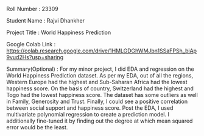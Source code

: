 Roll Number       :   23309

Student Name      :   Rajvi Dhankher

Project Title     :   World Happiness Prediction

Google Colab Link :   https://colab.research.google.com/drive/1HMLGDGhWMJbn1SSaFPSh_biAp9vud2Hs?usp=sharing

Summary(Optional) :   For my minor project, I did EDA and regression on the World Happiness Prediction dataset. As per my EDA, out of all the regions, Western Europe had the                          highest and Sub-Saharan Africa had the lowest happiness score. On the basis of country, Switzerland had the highest and Togo had the lowest happiness                            score. The dataset has some outliers as well in Family, Generosity and Trust. Finally, I could see a positive correlation between social support and                             happiness score. Post the EDA, I used multivariate polynomial regression to create a prediction model. I additionally fine-tuned it by finding out the                           degree at which mean squared error would be the least.
